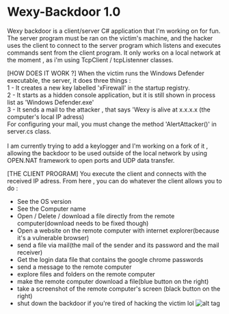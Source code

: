 # Wexy-Backdoor 1.0
Wexy backdoor is a client/server C# application that I'm working on for fun. 
The server program must be ran on the victim's machine, and the hacker uses the client to connect to 
the server program which listens and executes commands sent from the client program.
It only works on a local network at the moment , as i'm using TcpClient / tcpListenner classes.

[HOW DOES IT WORK ?]
When the victim runs the Windows Defender executable, the server, it does three things : <br />
1 - It creates a new key labelled 'xFirewall' in the startup registry. <br />
2 - It starts as a hidden console application, but it is still shown in process list as 'Windows Defender.exe'<br />
3 - It sends a mail to the attacker , that says 'Wexy is alive at x.x.x.x (the computer's local IP adress)<br />
For configuring your mail, you must change the method 'AlertAttacker()' in server.cs class. 
<br /><br />
I am currently trying to add a keylogger and I'm working on a fork of it , allowing the backdoor to be used outside of the local network by using OPEN.NAT framework to open ports and UDP data transfer.

[THE CLIENT PROGRAM] 
You execute the client and connects with the received IP adress. 
From here , you can do whatever the client allows you to do : 
- See the OS version 
- See the Computer name 
- Open / Delete / download a file directly from the remote computer(download needs to be fixed though)
- Open a website on the remote computer with internet explorer(because it's a vulnerable browser)
- send a file via mail(the mail of the sender and its password and the mail receiver)
- Get the login data file that contains the google chrome passwords
- send a message to the remote computer
- explore files and folders on the remote computer
- make the remote computer download a file(blue button on the right)
- take a screenshot of the remote computer's screen (black button on the right)
- shut down the backdoor if you're tired of hacking the victim lol
![alt tag](http://s10.postimg.org/8vzysychl/2015_07_27_125612.png)

